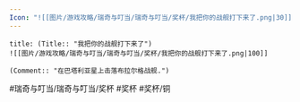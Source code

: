 ```yaml
---
Icon: "![[图片/游戏攻略/瑞奇与叮当/瑞奇与叮当/奖杯/我把你的战舰打下来了.png|30]]"
---
```

```ad-common-bronze-trophy
title: (Title:: "我把你的战舰打下来了")
![[图片/游戏攻略/瑞奇与叮当/瑞奇与叮当/奖杯/我把你的战舰打下来了.png|100]]

(Comment:: "在巴塔利亚星上击落布拉尔格战舰.")
```

#瑞奇与叮当/瑞奇与叮当/奖杯 #奖杯 #奖杯/铜
